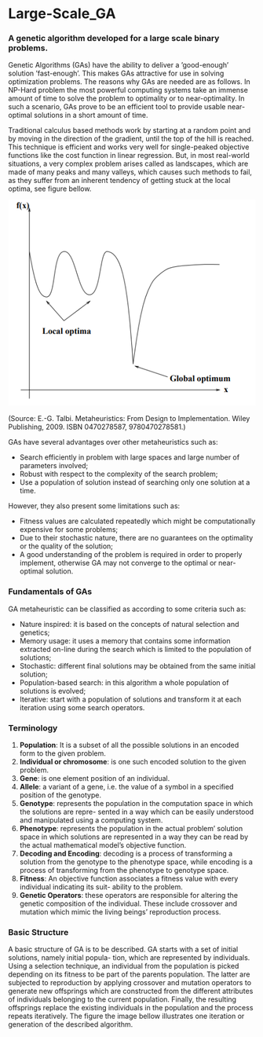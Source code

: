 # Large-Scale_GA
### A genetic algorithm developed for a large scale binary problems.


Genetic Algorithms (GAs) have the ability to deliver a ’good-enough’ solution ’fast-enough’. This makes GAs attractive for use in solving optimization problems. The reasons why GAs are needed are as follows. In NP-Hard problem the most powerful computing systems take an immense amount of time to solve the problem to optimality or to near-optimality.
In such a scenario, GAs prove to be an efficient tool to provide usable near-optimal solutions in a short amount of time.

Traditional calculus based methods work by starting at a random point and by moving in the direction of the gradient, until the top of the hill is reached. This technique is efficient and works very well for single-peaked objective functions like the cost function in linear regression. But, in most real-world situations, a very complex problem arises called as landscapes, which are made of many peaks and many valleys, which causes such methods to fail, as they suffer from an inherent tendency of getting stuck at the local optima, see figure bellow.

![](LocalGlobalMinima.PNG)

(Source: E.-G. Talbi. Metaheuristics: From Design to Implementation. Wiley Publishing, 2009. ISBN 0470278587, 9780470278581.)

GAs have several advantages over other metaheuristics such as:
- Search efficiently in problem with large spaces and large number of parameters involved;
- Robust with respect to the complexity of the search problem;
- Use a population of solution instead of searching only one solution at a time.

However, they also present some limitations such as:
- Fitness values are calculated repeatedly which might be computationally expensive for some problems;
- Due to their stochastic nature, there are no guarantees on the optimality or the quality of the solution;
- A good understanding of the problem is required in order to properly implement, otherwise GA may not converge to the optimal or near-optimal solution.

### Fundamentals of GAs

GA metaheuristic can be classified as according to some criteria such as:
- Nature inspired: it is based on the concepts of natural selection and genetics;
- Memory usage: it uses a memory that contains some information extracted on-line during the
search which is limited to the population of solutions;
- Stochastic: different final solutions may be obtained from the same initial solution;
- Population-based search: in this algorithm a whole population of solutions is evolved;
- Iterative: start with a population of solutions and transform it at each iteration using some search
operators.

### Terminology

1. **Population**: It is a subset of all the possible solutions in an encoded form to the given problem.
2. **Individual or chromosome**: is one such encoded solution to the given problem.
3. **Gene**: is one element position of an individual.
4. **Allele**: a variant of a gene, i.e. the value of a symbol in a specified position of the genotype.
5. **Genotype**: represents the population in the computation space in which the solutions are repre- sented in a way which can be easily understood and manipulated using a computing system.
6. **Phenotype**: represents the population in the actual problem’ solution space in which solutions are represented in a way they can be read by the actual mathematical model’s objective function.
7. **Decoding and Encoding**: decoding is a process of transforming a solution from the genotype to the phenotype space, while encoding is a process of transforming from the phenotype to genotype space.
8. **Fitness**: An objective function associates a fitness value with every individual indicating its suit- ability to the problem.
9. **Genetic Operators**: these operators are responsible for altering the genetic composition of the individual. These include crossover and mutation which mimic the living beings’ reproduction process.

### Basic Structure

A basic structure of GA is to be described. GA starts with a set of initial solutions, namely initial popula- tion, which are represented by individuals. Using a selection technique, an individual from the population is picked depending on its fitness to be part of the parents population. The latter are subjected to reproduction by applying crossover and mutation operators to generate new offsprings which are constructed from the different attributes of individuals belonging to the current population. Finally, the resulting offsprings replace the existing individuals in the population and the process repeats iteratively. The figure
the image bellow illustrates one iteration or generation of the described algorithm.
